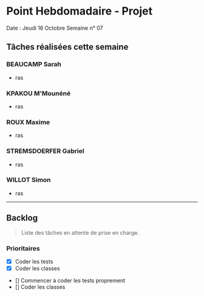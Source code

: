 # Point Hebdomadaire - Projet

Date : Jeudi 16 Octobre
Semaine n° 07

## Tâches réalisées cette semaine

### BEAUCAMP Sarah

- ras
  
### KPAKOU M'Mounéné

- ras

### ROUX Maxime

- ras

### STREMSDOERFER Gabriel

- ras

### WILLOT Simon

- ras

---

## Backlog

> Liste des tâches en attente de prise en charge.

### Prioritaires

- [x] Coder les tests
- [x] Coder les classes

- [] Commencer à coder les tests proprement
- [] Coder les classes


